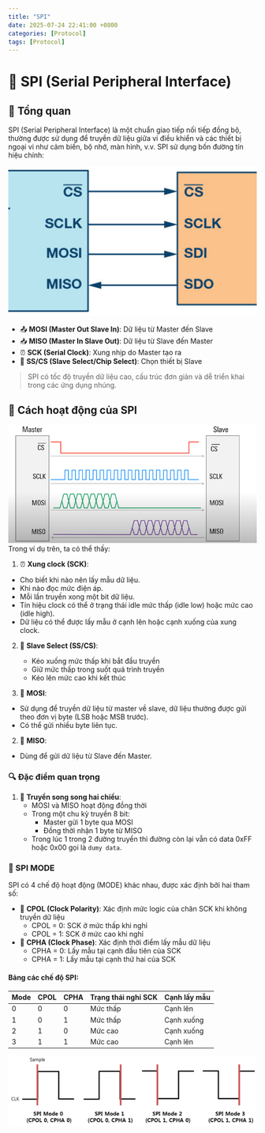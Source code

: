 ```yaml
---
title: "SPI"
date: 2025-07-24 22:41:00 +0800
categories: [Protocol]
tags: [Protocol]
---
```


# 🔄 SPI (Serial Peripheral Interface)

## 📝 Tổng quan

SPI (Serial Peripheral Interface) là một chuẩn giao tiếp nối tiếp đồng bộ, thường được sử dụng để truyền dữ liệu giữa vi điều khiển và các thiết bị ngoại vi như cảm biến, bộ nhớ, màn hình, v.v. SPI sử dụng bốn đường tín hiệu chính:

![alt text](/assets/Protocol/SPI_Connect.png)

- 📤 **MOSI (Master Out Slave In)**: Dữ liệu từ Master đến Slave
- 📥 **MISO (Master In Slave Out)**: Dữ liệu từ Slave đến Master
- ⏰ **SCK (Serial Clock)**: Xung nhịp do Master tạo ra
- 🎯 **SS/CS (Slave Select/Chip Select)**: Chọn thiết bị Slave

> SPI có tốc độ truyền dữ liệu cao, cấu trúc đơn giản và dễ triển khai trong các ứng dụng nhúng.

## 🔄 Cách hoạt động của SPI
![alt text](/assets/Protocol/spi_transmit_recv.png)
Trong ví dụ trên, ta có thể thấy:

1. ⏰ **Xung clock (SCK)**:
- Cho biết khi nào nên lấy mẫu dữ liệu.
- Khi nào đọc mức điện áp.
- Mỗi lần truyền xong một bit dữ liệu.
- Tín hiệu clock có thể ở trạng thái idle mức thấp (idle low) hoặc mức cao (idle high).
- Dữ liệu có thể được lấy mẫu ở cạnh lên hoặc cạnh xuống của xung clock.

2. 🎯 **Slave Select (SS/CS)**:
   - Kéo xuống mức thấp khi bắt đầu truyền
   - Giữ mức thấp trong suốt quá trình truyền
   - Kéo lên mức cao khi kết thúc

3. 🎯 **MOSI**:
- Sử dụng để truyền dữ liệu từ master về slave, dữ liệu thường được gửi theo đơn vị byte (LSB hoặc MSB trước).
- Có thể gửi nhiều byte liên tục.

2. 🎯 **MISO**:
- Dùng để gửi dữ liệu từ Slave đến Master.

### 🔍 Đặc điểm quan trọng

1. 🔁 **Truyền song song hai chiều**:
   - MOSI và MISO hoạt động đồng thời
   - Trong một chu kỳ truyền 8 bit:
     * Master gửi 1 byte qua MOSI
     * Đồng thời nhận 1 byte từ MISO
    - Trong lúc 1 trong 2 đường truyền thì đường còn lại vẫn có data 0xFF hoặc 0x00 gọi là `dumy data`.
### 🔄 SPI MODE

SPI có 4 chế độ hoạt động (MODE) khác nhau, được xác định bởi hai tham số:
- 🔵 **CPOL (Clock Polarity)**: Xác định mức logic của chân SCK khi không truyền dữ liệu
  - CPOL = 0: SCK ở mức thấp khi nghỉ
  - CPOL = 1: SCK ở mức cao khi nghỉ
- 🔴 **CPHA (Clock Phase)**: Xác định thời điểm lấy mẫu dữ liệu
  - CPHA = 0: Lấy mẫu tại cạnh đầu tiên của SCK
  - CPHA = 1: Lấy mẫu tại cạnh thứ hai của SCK

#### Bảng các chế độ SPI:

| Mode | CPOL | CPHA | Trạng thái nghỉ SCK | Cạnh lấy mẫu |
|------|------|------|---------------------|--------------|
| 0    | 0    | 0    | Mức thấp           | Cạnh lên     |
| 1    | 0    | 1    | Mức thấp           | Cạnh xuống   |
| 2    | 1    | 0    | Mức cao            | Cạnh xuống   |
| 3    | 1    | 1    | Mức cao            | Cạnh lên     |

![alt text](/assets/Protocol/spi_mode.png)
